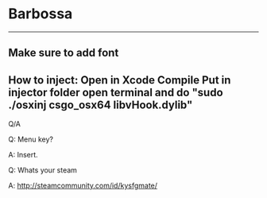 # Barbossa
---
## Make sure to add font
How to inject:
Open in Xcode
Compile
Put in injector folder
open terminal and do "sudo ./osxinj csgo_osx64 libvHook.dylib"
---

Q/A

Q: Menu key?

A: Insert.

Q: Whats your steam

A: http://steamcommunity.com/id/kysfgmate/

